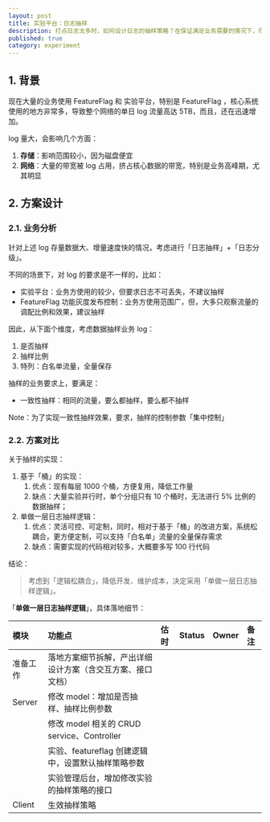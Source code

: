 ```yaml
---
layout: post
title: 实验平台：日志抽样
description: 打点日志太多时，如何设计日志的抽样策略？在保证满足业务需要的情况下，尽可能降低日志的采集、存储成本
published: true
category: experiment
---
```


## 1. 背景

现在大量的业务使用 FeatureFlag 和 实验平台，特别是 FeatureFlag ，核心系统使用的地方非常多，导致整个网络的单日 log 流量高达 5TB，而且，还在迅速增加。

log 量大，会影响几个方面：

1. **存储**：影响范围较小，因为磁盘便宜
1. **网络**：大量的带宽被 log 占用，挤占核心数据的带宽，特别是业务高峰期，尤其明显

## 2. 方案设计

### 2.1. 业务分析

针对上述 log 存量数据大、增量速度快的情况，考虑进行「日志抽样」+「日志分级」。

不同的场景下，对 log 的要求是不一样的，比如：

* 实验平台：业务方使用的较少，但要求日志不可丢失，不建议抽样
* FeatureFlag 功能灰度发布控制：业务方使用范围广，但，大多只观察流量的调配比例和效果，建议抽样

因此，从下面个维度，考虑数据抽样业务 log：

1. 是否抽样
1. 抽样比例
1. 特列：白名单流量，全量保存

抽样的业务要求上，要满足：

* 一致性抽样：相同的流量，要么都抽样，要么都不抽样

Note：为了实现一致性抽样效果，要求，抽样的控制参数「集中控制」

### 2.2. 方案对比

关于抽样的实现：

1. 基于「桶」的实现：
	1. 优点：现有每层 1000 个桶，方便复用，降低工作量
	1. 缺点：大量实验并行时，单个分组只有 10 个桶时，无法进行 5% 比例的数据抽样；
1. 单做一层日志抽样逻辑：
	1. 优点：灵活可控、可定制，同时，相对于基于「桶」的改进方案，系统松耦合，更方便定制，可以支持「白名单」流量的全量保存需求
	1. 缺点：需要实现的代码相对较多，大概要多写 100 行代码


结论：

> 考虑到「逻辑松耦合」，降低开发、维护成本，决定采用「单做一层日志抽样逻辑」。

「**单做一层日志抽样逻辑**」，具体落地细节：

|模块|功能点|估时|Status|Owner|备注|
|:----|:----|:----|:----|:----|:----|
|准备工作|落地方案细节拆解，产出详细设计方案（含交互方案、接口文档）|||||
|Server|修改 model：增加是否抽样、抽样比例参数|||||
||修改 model 相关的 CRUD service、Controller|||||
|| 实验、featureflag 创建逻辑中，设置默认抽样策略参数|||||
||实验管理后台，增加修改实验的抽样策略的接口|||||
|Client|生效抽样策略|||||












[NingG]:    http://ningg.github.com  "NingG"










